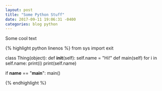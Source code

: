 ```yaml
---
layout: post
title: "Some Python Stuff"
date: 2017-09-11 19:06:31 -0400
categories: blog python
---
```


Some cool text

{% highlight python linenos %}
from sys import exit

class Thing(object):
    def __init__(self):
        self.name = "Hi!"
    def main(self)
        for i in self.name:
            print(i)
        print(self.name)

if __name__ == "__main__":
    main()

{% endhighlight %}
